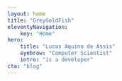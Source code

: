 ```yaml
---
layout: home
title: "GreyGoldFish"
eleventyNavigation:
    key: "Home"
hero:
    title: "Lucas Aquino de Assis"
    eyebrow: "Computer Scientist"
    intro: "is a developer"
cta: "blog"
---
```


